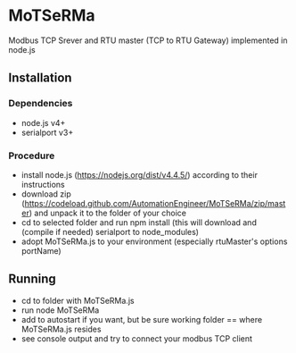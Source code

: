 # MoTSeRMa
Modbus TCP Srever and RTU master (TCP to RTU Gateway) implemented in node.js

## Installation

### Dependencies
- node.js v4+
- serialport v3+

### Procedure
- install node.js (https://nodejs.org/dist/v4.4.5/) according to their instructions
- download zip (https://codeload.github.com/AutomationEngineer/MoTSeRMa/zip/master) and unpack it to the folder of your choice
- cd to selected folder and run npm install (this will download and (compile if needed) serialport to node_modules)
- adopt MoTSeRMa.js to your environment (especially rtuMaster's options portName)

## Running
- cd to folder with MoTSeRMa.js
- run node MoTSeRMa
- add to autostart if you want, but be sure working folder == where MoTSeRMa.js resides
- see console output and try to connect your modbus TCP client
